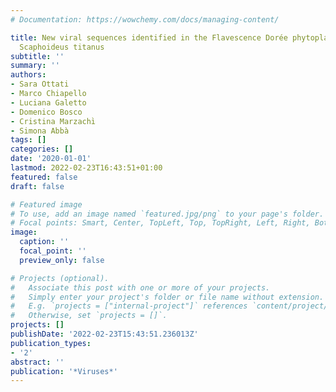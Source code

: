 ```yaml
---
# Documentation: https://wowchemy.com/docs/managing-content/

title: New viral sequences identified in the Flavescence Dorée phytoplasma vector
  Scaphoideus titanus
subtitle: ''
summary: ''
authors:
- Sara Ottati
- Marco Chiapello
- Luciana Galetto
- Domenico Bosco
- Cristina Marzachı̀
- Simona Abbà
tags: []
categories: []
date: '2020-01-01'
lastmod: 2022-02-23T16:43:51+01:00
featured: false
draft: false

# Featured image
# To use, add an image named `featured.jpg/png` to your page's folder.
# Focal points: Smart, Center, TopLeft, Top, TopRight, Left, Right, BottomLeft, Bottom, BottomRight.
image:
  caption: ''
  focal_point: ''
  preview_only: false

# Projects (optional).
#   Associate this post with one or more of your projects.
#   Simply enter your project's folder or file name without extension.
#   E.g. `projects = ["internal-project"]` references `content/project/deep-learning/index.md`.
#   Otherwise, set `projects = []`.
projects: []
publishDate: '2022-02-23T15:43:51.236013Z'
publication_types:
- '2'
abstract: ''
publication: '*Viruses*'
---
```

